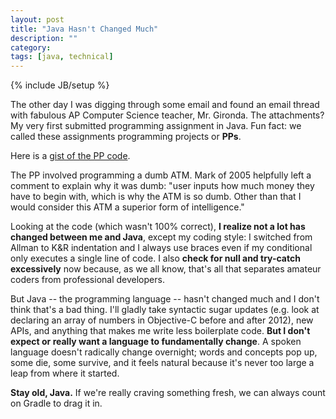 ```yaml
---
layout: post
title: "Java Hasn't Changed Much"
description: ""
category: 
tags: [java, technical]
---
```

{% include JB/setup %}

The other day I was digging through some email and found an email thread with fabulous AP Computer Science teacher, Mr. Gironda. The attachments? My very first submitted programming assignment in Java. Fun fact: we called these assignments programming projects or **PPs**.

Here is a [gist of the PP code][1].

The PP involved programming a dumb ATM. Mark of 2005 helpfully left a comment to explain why it was dumb: "user inputs how much money they have to begin with, which is why the ATM is so dumb. Other than that I would consider this ATM a superior form of intelligence."

Looking at the code (which wasn't 100% correct), **I realize not a lot has changed between me and Java**, except my coding style: I switched from Allman to K&R indentation and I always use braces even if my conditional only executes a single line of code. I also **check for null and try-catch excessively** now because, as we all know, that's all that separates amateur coders from professional developers.

But Java -- the programming language -- hasn't changed much and I don't think that's a bad thing. I'll gladly take syntactic sugar updates (e.g. look at declaring an array of numbers in Objective-C before and after 2012), new APIs, and anything that makes me write less boilerplate code. **But I don't expect or really want a language to fundamentally change**. A spoken language doesn't radically change overnight; words and concepts pop up, some die, some survive, and it feels natural because it's never too large a leap from where it started. 

**Stay old, Java.** If we're really craving something fresh, we can always count on Gradle to drag it in.

[1]: https://gist.github.com/markcerqueira/502d9081034cd0190cbf64a38aa1b19c